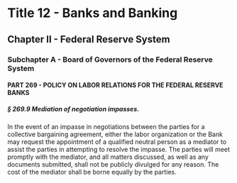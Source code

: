
# Title 12 - Banks and Banking
## Chapter II - Federal Reserve System
### Subchapter A - Board of Governors of the Federal Reserve System
#### PART 269 - POLICY ON LABOR RELATIONS FOR THE FEDERAL RESERVE BANKS
##### § 269.9 Mediation of negotiation impasses.

In the event of an impasse in negotiations between the parties for a collective bargaining agreement, either the labor organization or the Bank may request the appointment of a qualified neutral person as a mediator to assist the parties in attempting to resolve the impasse. The parties will meet promptly with the mediator, and all matters discussed, as well as any documents submitted, shall not be publicly divulged for any reason. The cost of the mediator shall be borne equally by the parties.
